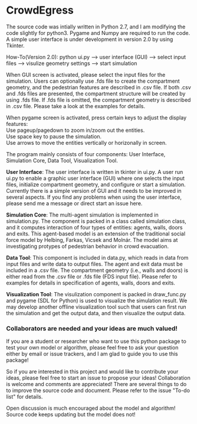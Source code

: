 # CrowdEgress

The source code was intially written in Python 2.7, and I am modifying the code slightly for python3. Pygame and Numpy are required to run the code. A simple user interface is under development in version 2.0 by using Tkinter.  

How-To(Version 2.0): python ui.py --> user interface (GUI) --> select input files --> visulize geometry settings --> start simulation

When GUI screen is activated, please select the input files for the simulation.  Users can optionally use .fds file to create the compartment geometry, and the pedestrian features are described in .csv file.  If both .csv and .fds files are presented, the compartment structure will be created by using .fds file.  If .fds file is omitted, the compartment geometry is described in .csv file.  Please take a look at the examples for details.  

When pygame screen is activated, press certain keys to adjust the display features:  
Use pageup/pagedown to zoom in/zoom out the entities.  
Use space key to pause the simulation.  
Use arrows to move the entities vertically or horizonally in screen.  

The program mainly consists of four components: User Interface, Simulation Core, Data Tool, Visualization Tool.  

**User Interface**: The user interface is written in tkinter in ui.py.  A user run ui.py to enable a graphic user interface (GUI) where one selects the input files, initialize compartment geometry, and configure or start a simulation.  Currently there is a simple version of GUI and it needs to be improved in several aspects.  If you find any problems when using the user interface, please send me a message or direct start an issue here.  

**Simulation Core**: The multi-agent simulation is implemented in simulation.py.  The component is packed in a class called simulation class, and it computes interaction of four types of entities: agents, walls, doors and exits.  This agent-based model is an extension of the traditional social force model by Helbing, Farkas, Vicsek and Molnár.  The model aims at investigating protypes of pedestrian behavior in crowd evacuation.  

**Data Tool**: This component is included in data.py, which reads in data from input files and write data to output files.  The agent and exit data must be included in a .csv file.  The compartment geometry (i.e., walls and doors) is either read from the .csv file or .fds file (FDS input file).  Please refer to examples for details in specification of agents, walls, doors and exits.  

**Visualization Tool**:  The visulization component is packed in draw_func.py and pygame (SDL for Python) is used to visualize the simulation result.  We may develop another offline visualization tool such that users can first run the simulation and get the output data, and then visualize the output data.  


### Collaborators are needed and your ideas are much valued!  

If you are a student or researcher who want to use this python package to test your own model or algorithm, please feel free to ask your question either by email or issue trackers, and I am glad to guide you to use this package!  

So if you are interested in this project and would like to contribute your ideas, please feel free to start an issue to propose your ideas!  Collaboration is welcome and comments are appreciated!  There are several things to do to improve the source code and document.  Please refer to the issue "To-do list" for details.  

Open discussion is much encouraged about the model and algorithm!  
Source code keeps updating but the model does not!  
